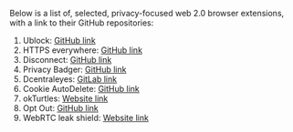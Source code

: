 Below is a list of, selected, privacy-focused web 2.0 browser extensions, with a link to their GitHub repositories:

1) Ublock: [GitHub link](https://github.com/gorhill/uBlock)
2) HTTPS everywhere: [GitHub link](https://github.com/EFForg/https-everywhere)
3) Disconnect: [GitHub link](https://github.com/disconnectme/disconnect)
4) Privacy Badger: [GitHub link](https://github.com/EFForg/privacybadger)
5) Dcentraleyes: [GitLab link](https://git.synz.io/Synzvato/decentraleyes)
6) Cookie AutoDelete: [GitHub link](https://github.com/Cookie-AutoDelete)
7) okTurtles: [Website link](https://okturtles.org/)
8) Opt Out: [GitHub link](https://github.com/opt-out-eu/opt-out-web-extensions)
9) WebRTC leak shield: [Website link](https://ip8.com/)
